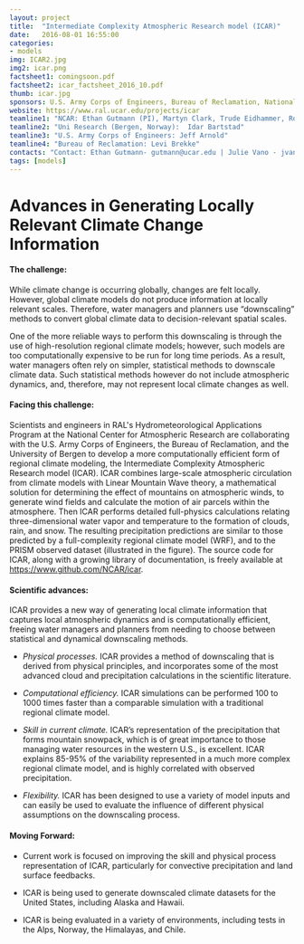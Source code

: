 ```yaml
---
layout: project
title:  "Intermediate Complexity Atmospheric Research model (ICAR)"
date:   2016-08-01 16:55:00
categories:
- models
img: ICAR2.jpg
img2: icar.png
factsheet1: comingsoon.pdf
factsheet2: icar_factsheet_2016_10.pdf
thumb: icar.jpg
sponsors: U.S. Army Corps of Engineers, Bureau of Reclamation, National Science Foundation (check)
website: https://www.ral.ucar.edu/projects/icar
teamline1: "NCAR: Ethan Gutmann (PI), Martyn Clark, Trude Eidhammer, Roy Rasmussen"
teamline2: "Uni Research (Bergen, Norway):  Idar Bartstad"
teamline3: "U.S. Army Corps of Engineers: Jeff Arnold"
teamline4: "Bureau of Reclamation: Levi Brekke"
contacts: "Contact: Ethan Gutmann- gutmann@ucar.edu | Julie Vano - jvano@ucar.edu"
tags: [models]
---
```


# Advances in Generating Locally Relevant Climate Change Information

#### **The challenge:** 

While climate change is occurring globally, changes are felt locally.  However, global climate models do not produce information at locally relevant scales.  Therefore, water managers and planners use “downscaling” methods to convert global climate data to decision-relevant spatial scales. 

One of the more reliable ways to perform this downscaling is through the use of high-resolution regional climate models; however, such models are too computationally expensive to be run for long time periods.  As a result, water managers often rely on simpler, statistical methods to downscale climate data. Such statistical methods however do not include atmospheric dynamics, and, therefore, may not represent local climate changes as well.

#### **Facing this challenge:**

Scientists and engineers in RAL's Hydrometeorological Applications Program at the National Center for Atmospheric Research are collaborating with the U.S. Army Corps of Engineers, the Bureau of Reclamation, and the University of Bergen to develop a more computationally efficient form of regional climate modeling, the Intermediate Complexity Atmospheric Research model (ICAR).  ICAR combines large-scale atmospheric circulation from climate models with Linear Mountain Wave theory, a mathematical solution for determining the effect of mountains on atmospheric winds, to generate wind fields and calculate the motion of air parcels within the atmosphere. Then ICAR performs detailed full-physics calculations relating three-dimensional water vapor and temperature to the formation of clouds, rain, and snow.  The resulting precipitation predictions are similar to those predicted by a full-complexity regional climate model (WRF), and to the PRISM observed dataset (illustrated in the figure). The source code for ICAR, along with a growing library of documentation, is freely available at https://www.github.com/NCAR/icar.

#### **Scientific advances:**

ICAR provides a new way of generating local climate information that captures local atmospheric dynamics and is computationally efficient, freeing water managers and planners from needing to choose between statistical and dynamical downscaling methods.

*   *Physical processes.* ICAR provides a method of downscaling that is derived from physical principles, and incorporates some of the most advanced cloud and precipitation calculations in the scientific literature.

*   *Computational efficiency.* ICAR simulations can be performed 100 to 1000 times faster than a comparable simulation with a traditional regional climate model.

*   *Skill in current climate.* ICAR’s representation of the precipitation that forms mountain snowpack, which is of great importance to those managing water resources in the western U.S., is excellent. ICAR explains 85-95% of the variability represented in a much more complex regional climate model, and is highly correlated with observed precipitation.

*   *Flexibility.* ICAR has been designed to use a variety of model inputs and can easily be used to evaluate the influence of different physical assumptions on the downscaling process.

#### **Moving Forward:** 

*   Current work is focused on improving the skill and physical process representation of ICAR, particularly for convective precipitation and land surface feedbacks.

*	ICAR is being used to generate downscaled climate datasets for the United States, including Alaska and Hawaii.

*   ICAR is being evaluated in a variety of environments, including tests in the Alps, Norway, the Himalayas, and Chile.
